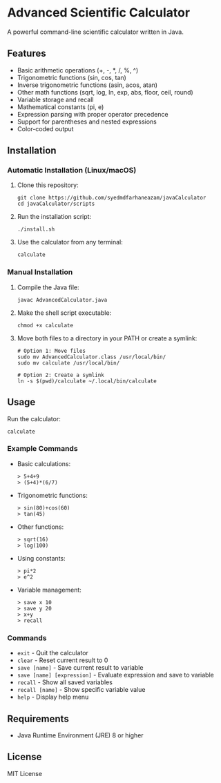 # Advanced Scientific Calculator

A powerful command-line scientific calculator written in Java.

## Features

- Basic arithmetic operations (+, -, \*, /, %, ^)
- Trigonometric functions (sin, cos, tan)
- Inverse trigonometric functions (asin, acos, atan)
- Other math functions (sqrt, log, ln, exp, abs, floor, ceil, round)
- Variable storage and recall
- Mathematical constants (pi, e)
- Expression parsing with proper operator precedence
- Support for parentheses and nested expressions
- Color-coded output

## Installation

### Automatic Installation (Linux/macOS)

1. Clone this repository:

    ```
    git clone https://github.com/syedmdfarhaneazam/javaCalculator
    cd javaCalculator/scripts
    ```

2. Run the installation script:

    ```
    ./install.sh
    ```

3. Use the calculator from any terminal:
    ```
    calculate
    ```

### Manual Installation

1. Compile the Java file:

    ```
    javac AdvancedCalculator.java
    ```

2. Make the shell script executable:

    ```
    chmod +x calculate
    ```

3. Move both files to a directory in your PATH or create a symlink:

    ```
    # Option 1: Move files
    sudo mv AdvancedCalculator.class /usr/local/bin/
    sudo mv calculate /usr/local/bin/

    # Option 2: Create a symlink
    ln -s $(pwd)/calculate ~/.local/bin/calculate
    ```

## Usage

Run the calculator:

```
calculate
```

### Example Commands

- Basic calculations:

    ```
    > 5+4+9
    > (5+4)*(6/7)
    ```

- Trigonometric functions:

    ```
    > sin(80)+cos(60)
    > tan(45)
    ```

- Other functions:

    ```
    > sqrt(16)
    > log(100)
    ```

- Using constants:

    ```
    > pi*2
    > e^2
    ```

- Variable management:
    ```
    > save x 10
    > save y 20
    > x+y
    > recall
    ```

### Commands

- `exit` - Quit the calculator
- `clear` - Reset current result to 0
- `save [name]` - Save current result to variable
- `save [name] [expression]` - Evaluate expression and save to variable
- `recall` - Show all saved variables
- `recall [name]` - Show specific variable value
- `help` - Display help menu

## Requirements

- Java Runtime Environment (JRE) 8 or higher

## License

MIT License
